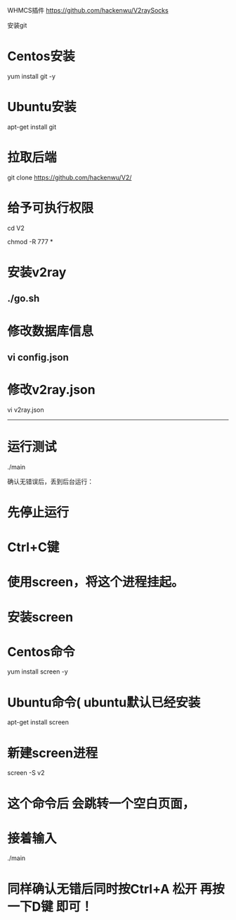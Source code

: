 WHMCS插件   https://github.com/hackenwu/V2raySocks

安装git

# Centos安装
yum install git -y

# Ubuntu安装
apt-get install git

# 拉取后端
git clone https://github.com/hackenwu/V2/

# 给予可执行权限
cd V2

chmod -R 777 *

# 安装v2ray
./go.sh
---------------------------------------------------
# 修改数据库信息
vi config.json
-----------------------------------------------------
 # 修改v2ray.json
vi v2ray.json

-----------------------------------------------------
# 运行测试
./main

确认无错误后，丢到后台运行：

# 先停止运行
# Ctrl+C键
# 使用screen，将这个进程挂起。

# 安装screen
# Centos命令
yum install screen -y

# Ubuntu命令( ubuntu默认已经安装
apt-get install screen

# 新建screen进程
screen -S v2
# 这个命令后 会跳转一个空白页面，

# 接着输入
./main

# 同样确认无错后同时按Ctrl+A 松开 再按一下D键  即可！





